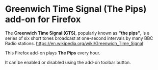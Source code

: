 Greenwich Time Signal (The Pips) add-on for Firefox
===================================================

The **Greenwich Time Signal (GTS)**, popularly known as **"the pips"**, is a series of six short tones broadcast at one-second intervals by many BBC Radio stations.
https://en.wikipedia.org/wiki/Greenwich_Time_Signal

This Firefox add-on plays **The Pips** every hour.

It can be enabled or disabled using the add-on toolbar button.

